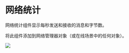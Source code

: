 # 网络统计

网络统计组件显示每秒发送和接收的消息和字节数。

将此组件添加到网络管理器对象（或在线场景中的任何对象）。

![](<../../.gitbook/assets/image (116).png>)
